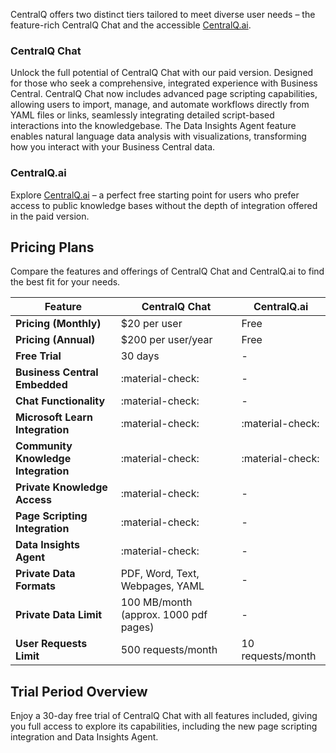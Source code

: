 CentralQ offers two distinct tiers tailored to meet diverse user needs – the feature-rich CentralQ Chat and the accessible [CentralQ.ai](http://www.centralq.ai).

### CentralQ Chat

Unlock the full potential of CentralQ Chat with our paid version. Designed for those who seek a comprehensive, integrated experience with Business Central. CentralQ Chat now includes advanced page scripting capabilities, allowing users to import, manage, and automate workflows directly from YAML files or links, seamlessly integrating detailed script-based interactions into the knowledgebase. The Data Insights Agent feature enables natural language data analysis with visualizations, transforming how you interact with your Business Central data.

### CentralQ.ai

Explore [CentralQ.ai](http://www.centralq.ai) – a perfect free starting point for users who prefer access to public knowledge bases without the depth of integration offered in the paid version.

## Pricing Plans

Compare the features and offerings of CentralQ Chat and CentralQ.ai to find the best fit for your needs.

| Feature                           | CentralQ Chat                              | CentralQ.ai                                |
|-----------------------------------|--------------------------------------------|--------------------------------------------|
| **Pricing (Monthly)**             | $20 per user                               | Free                                       |
| **Pricing (Annual)**              | $200 per user/year                         | Free                                       |
| **Free Trial**                    | 30 days                                    | -                                          |
| **Business Central Embedded**     | :material-check:                           | -                                          |
| **Chat Functionality**            | :material-check:                           | -                                          |
| **Microsoft Learn Integration**   | :material-check:                           | :material-check:                           |
| **Community Knowledge Integration**| :material-check:                          | :material-check:                           |
| **Private Knowledge Access**      | :material-check:                           | -                                          |
| **Page Scripting Integration**    | :material-check:                           | -                                          |
| **Data Insights Agent**           | :material-check:                           | -                                          |
| **Private Data Formats**          | PDF, Word, Text, Webpages, YAML            | -                                          |
| **Private Data Limit**            | 100 MB/month (approx. 1000 pdf pages)      | -                                          |
| **User Requests Limit**           | 500 requests/month                         | 10 requests/month                          |

## Trial Period Overview

Enjoy a 30-day free trial of CentralQ Chat with all features included, giving you full access to explore its capabilities, including the new page scripting integration and Data Insights Agent.